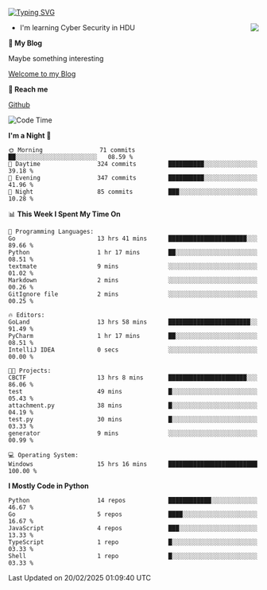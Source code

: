 [![Typing SVG](https://readme-typing-svg.herokuapp.com?font=Fira+Code&pause=1000&random=false&width=450&height=60&lines=Hello+%F0%9F%91%8B%F0%9F%8F%BB;I'm+JBNRZ)](https://git.io/typing-svg)

<a href="#">
  <img align="right" src="https://github-readme-stats.vercel.app/api?username=JBNRZ&show_icons=true&bg_color=15,f2f7fd,E0EAFC" />
</a>

- I'm learning Cyber Security in HDU

 **🌱 My Blog**

Maybe something interesting

[Welcome to my Blog](https://jbnrz.com.cn/)

 **💬 Reach me** 

[Github](https://github.com/JBNRZ)


<!--START_SECTION:waka-->
![Code Time](http://img.shields.io/badge/Code%20Time-985%20hrs%202%20mins-blue)

**I'm a Night 🦉** 

```text
🌞 Morning                71 commits          ██░░░░░░░░░░░░░░░░░░░░░░░   08.59 % 
🌆 Daytime                324 commits         ██████████░░░░░░░░░░░░░░░   39.18 % 
🌃 Evening                347 commits         ██████████░░░░░░░░░░░░░░░   41.96 % 
🌙 Night                  85 commits          ███░░░░░░░░░░░░░░░░░░░░░░   10.28 % 
```


📊 **This Week I Spent My Time On** 

```text
💬 Programming Languages: 
Go                       13 hrs 41 mins      ██████████████████████░░░   89.66 % 
Python                   1 hr 17 mins        ██░░░░░░░░░░░░░░░░░░░░░░░   08.51 % 
textmate                 9 mins              ░░░░░░░░░░░░░░░░░░░░░░░░░   01.02 % 
Markdown                 2 mins              ░░░░░░░░░░░░░░░░░░░░░░░░░   00.26 % 
GitIgnore file           2 mins              ░░░░░░░░░░░░░░░░░░░░░░░░░   00.25 % 

🔥 Editors: 
GoLand                   13 hrs 58 mins      ███████████████████████░░   91.49 % 
PyCharm                  1 hr 17 mins        ██░░░░░░░░░░░░░░░░░░░░░░░   08.51 % 
IntelliJ IDEA            0 secs              ░░░░░░░░░░░░░░░░░░░░░░░░░   00.00 % 

🐱‍💻 Projects: 
CBCTF                    13 hrs 8 mins       ██████████████████████░░░   86.06 % 
test                     49 mins             █░░░░░░░░░░░░░░░░░░░░░░░░   05.43 % 
attachment.py            38 mins             █░░░░░░░░░░░░░░░░░░░░░░░░   04.19 % 
test.py                  30 mins             █░░░░░░░░░░░░░░░░░░░░░░░░   03.33 % 
generator                9 mins              ░░░░░░░░░░░░░░░░░░░░░░░░░   00.99 % 

💻 Operating System: 
Windows                  15 hrs 16 mins      █████████████████████████   100.00 % 
```

**I Mostly Code in Python** 

```text
Python                   14 repos            ████████████░░░░░░░░░░░░░   46.67 % 
Go                       5 repos             ████░░░░░░░░░░░░░░░░░░░░░   16.67 % 
JavaScript               4 repos             ███░░░░░░░░░░░░░░░░░░░░░░   13.33 % 
TypeScript               1 repo              █░░░░░░░░░░░░░░░░░░░░░░░░   03.33 % 
Shell                    1 repo              █░░░░░░░░░░░░░░░░░░░░░░░░   03.33 % 
```




 Last Updated on 20/02/2025 01:09:40 UTC
<!--END_SECTION:waka-->
